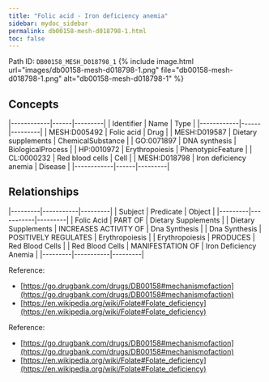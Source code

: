 ```yaml
---
title: "Folic acid - Iron deficiency anemia"
sidebar: mydoc_sidebar
permalink: db00158-mesh-d018798-1.html
toc: false 
---
```



Path ID: `DB00158_MESH_D018798_1`
{% include image.html url="images/db00158-mesh-d018798-1.png" file="db00158-mesh-d018798-1.png" alt="db00158-mesh-d018798-1" %}

## Concepts

|------------|------|---------|
| Identifier | Name | Type    |
|------------|------|---------|
| MESH:D005492 | Folic acid | Drug |
| MESH:D019587 | Dietary supplements | ChemicalSubstance |
| GO:0071897 | DNA synthesis | BiologicalProcess |
| HP:0010972 | Erythropoiesis | PhenotypicFeature |
| CL:0000232 | Red blood cells | Cell |
| MESH:D018798 | Iron deficiency anemia | Disease |
|------------|------|---------|

## Relationships

|---------|-----------|---------|
| Subject | Predicate | Object  |
|---------|-----------|---------|
| Folic Acid | PART OF | Dietary Supplements |
| Dietary Supplements | INCREASES ACTIVITY OF | Dna Synthesis |
| Dna Synthesis | POSITIVELY REGULATES | Erythropoiesis |
| Erythropoiesis | PRODUCES | Red Blood Cells |
| Red Blood Cells | MANIFESTATION OF | Iron Deficiency Anemia |
|---------|-----------|---------|

Reference: 
  - [https://go.drugbank.com/drugs/DB00158#mechanismofaction](https://go.drugbank.com/drugs/DB00158#mechanismofaction)
  - [https://en.wikipedia.org/wiki/Folate#Folate_deficiency](https://en.wikipedia.org/wiki/Folate#Folate_deficiency)

Reference: 
  - [https://go.drugbank.com/drugs/DB00158#mechanismofaction](https://go.drugbank.com/drugs/DB00158#mechanismofaction)
  - [https://en.wikipedia.org/wiki/Folate#Folate_deficiency](https://en.wikipedia.org/wiki/Folate#Folate_deficiency)
